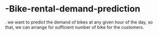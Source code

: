 # -Bike-rental-demand-prediction
. we want to predict the demand of bikes at any given hour of the day, so that, we can arrange for sufficient number of bike for the customers. 
